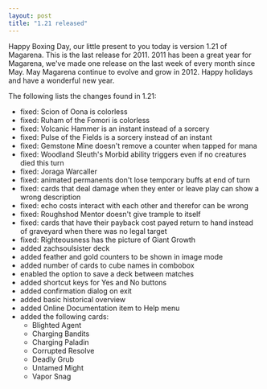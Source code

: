 ```yaml
---
layout: post
title: "1.21 released"
---
```


Happy Boxing Day, our little present to you today is version 1.21 of Magarena.
This is the last release for 2011. 2011 has been a great year for Magarena,
we've made one release on the last week of every month since May. May Magarena
continue to evolve and grow in 2012. Happy holidays and have a wonderful new
year.

The following lists the changes found in 1.21:

  * fixed: Scion of Oona is colorless
  * fixed: Ruham of the Fomori is colorless
  * fixed: Volcanic Hammer is an instant instead of a sorcery
  * fixed: Pulse of the Fields is a sorcery instead of an instant
  * fixed: Gemstone Mine doesn't remove a counter when tapped for mana
  * fixed: Woodland Sleuth's Morbid ability triggers even if no creatures died this turn
  * fixed: Joraga Warcaller
  * fixed: animated permanents don't lose temporary buffs at end of turn
  * fixed: cards that deal damage when they enter or leave play can show a wrong description
  * fixed: echo costs interact with each other and therefor can be wrong
  * fixed: Roughshod Mentor doesn't give trample to itself
  * fixed: cards that have their payback cost payed return to hand instead of graveyard when there was no legal target
  * fixed: Righteousness has the picture of Giant Growth
  * added zachsoulsister deck
  * added feather and gold counters to be shown in image mode
  * added number of cards to cube names in combobox
  * enabled the option to save a deck between matches
  * added shortcut keys for Yes and No buttons
  * added confirmation dialog on exit
  * added basic historical overview
  * added Online Documentation item to Help menu
  * added the following cards:
    * Blighted Agent
    * Charging Bandits
    * Charging Paladin
    * Corrupted Resolve
    * Deadly Grub
    * Untamed Might
    * Vapor Snag


